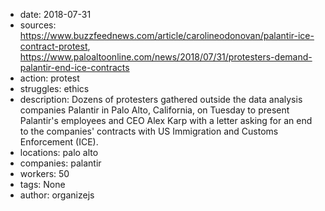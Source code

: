 - date: 2018-07-31
- sources: https://www.buzzfeednews.com/article/carolineodonovan/palantir-ice-contract-protest, https://www.paloaltoonline.com/news/2018/07/31/protesters-demand-palantir-end-ice-contracts
- action: protest
- struggles: ethics
- description: Dozens of protesters gathered outside the data analysis companies Palantir in Palo Alto, California, on Tuesday to present Palantir's employees and CEO Alex Karp with a letter asking for an end to the companies' contracts with US Immigration and Customs Enforcement (ICE).
- locations: palo alto
- companies: palantir
- workers: 50
- tags: None
- author: organizejs
